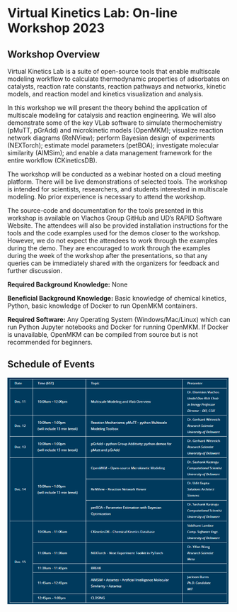 # Virtual Kinetics Lab: On-line Workshop 2023

## Workshop Overview
Virtual Kinetics Lab is a suite of open-source tools that enable multiscale modeling workflow to calculate thermodynamic properties of adsorbates on catalysts, reaction rate constants, reaction pathways and networks, kinetic models, and reaction model and kinetics visualization and analysis.

In this workshop we will present the theory behind the application of multiscale modeling for catalysis and reaction engineering. We will also demonstrate some of the key VLab software to simulate thermochemistry (pMuTT, pGrAdd) and microkinetic models (OpenMKM); visualize reaction network diagrams (ReNView); perform Bayesian design of experiments (NEXTorch); estimate model parameters (petBOA); investigate molecular similarity (AIMSim); and enable a data management framework for the entire workflow (CKineticsDB).

The workshop will be conducted as a webinar hosted on a cloud meeting platform. There will be live demonstrations of selected tools. The workshop is intended for scientists, researchers, and students interested in multiscale modeling. No prior experience is necessary to attend the workshop.

The source-code and documentation for the tools presented in this workshop is available on Vlachos Group GitHub and UD’s RAPID Software Website. The attendees will also be provided installation instructions for the tools and the code examples used for the demos closer to the workshop. However, we do not expect the attendees to work through the examples during the demo. They are encouraged to work through the examples during the week of the workshop after the presentations, so that any queries can be immediately shared with the organizers for feedback and further discussion.

**Required Background Knowledge:** None

**Beneficial Background Knowledge:** Basic knowledge of chemical kinetics, Python, basic knowledge of Docker to run OpenMKM containers.

**Required Software:** Any Operating System (Windows/Mac/Linux) which can run Python Jupyter notebooks and Docker for running OpenMKM. If Docker is unavailable, OpenMKM can be compiled from source but is not recommended for beginners.

## Schedule of Events
<img src="images/schedule.png" width=500>
